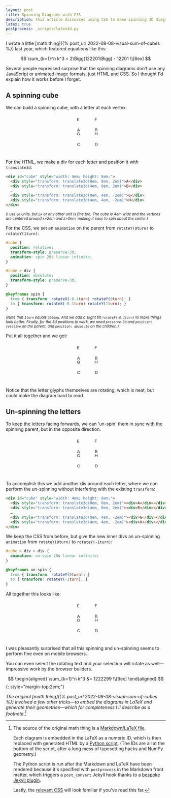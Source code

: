```yaml
---
layout: post
title: Spinning Diagrams with CSS
description: This article discusses using CSS to make spinning 3D diagrams.
latex: true
postprocess: _scripts/latex3d.py
---
```


I wrote a little [math thing]({% post_url 2022-08-08-visual-sum-of-cubes %}) last year, which featured equations like this:

$$
\sum_{k=1}^n k^3 = 2\Bigg(122201\Bigg) - 12201 \\[6ex]
$$

Several people expressed surprise that the spinning diagrams don't use any JavaScript or animated image formats, just HTML and CSS. So I thought I'd explain how it works before I forget.

## A spinning cube

We can build a spinning cube, with a letter at each vertex.

<style>
.cube1 {
  position: relative;
  transform-style: preserve-3d;
  animation: spin 20s linear infinite;

  margin: 2em auto 0em;
}

.cube1 > div {
  position: absolute;
}

@keyframes spin {
  from { transform: rotateX(-0.1turn) rotateY(0turn); }
  to { transform: rotateX(-0.1turn) rotateY(1turn); }
}
</style>
<div class="cube1" style="width: 4em; height: 8em;">
  <div style="transform: translate3d(0em, 0em, 2em)">A</div>
  <div style="transform: translate3d(4em, 0em, 2em)">B</div>
  <div style="transform: translate3d(0em, 4em, 2em)">C</div>
  <div style="transform: translate3d(4em, 4em, 2em)">D</div>
  <div style="transform: translate3d(0em, 0em, -2em)">E</div>
  <div style="transform: translate3d(4em, 0em, -2em)">F</div>
  <div style="transform: translate3d(0em, 4em, -2em)">G</div>
  <div style="transform: translate3d(4em, 4em, -2em)">H</div>
</div>

For the HTML, we make a div for each letter and position it with `translate3d`:

```html
<div id="cube" style="width: 4em; height: 8em;">
  <div style="transform: translate3d(0em, 0em, 2em)">A</div>
  <div style="transform: translate3d(4em, 0em, 2em)">B</div>
  …
  <div style="transform: translate3d(0em, 4em, -2em)">G</div>
  <div style="transform: translate3d(4em, 4em, -2em)">H</div>
</div>
```
<small>*(I use `em` units, but `px` or any other unit is fine too. The cube is 4em wide and the vertices are centered around x=2em and z=0em, making it easy to spin about the center.)*</small>

For the CSS, we set an `animation` on the parent from `rotateY(0turn)` to `rotateY(1turn)`:

```css
#cube {
  position: relative;
  transform-style: preserve-3d;
  animation: spin 20s linear infinite;
}

#cube > div {
  position: absolute;
  transform-style: preserve-3d;
}

@keyframes spin {
  from { transform: rotateX(-0.1turn) rotateY(0turn); }
  to { transform: rotateX(-0.1turn) rotateY(1turn); }
}
```
<small>*(Note that `1turn` equals `360deg`. And we add a slight tilt `rotateX(-0.1turn)` to make things look better. Finally, for the 3d positions to work, we need `preserve-3d` and `position: relative` on the parent, and `position: absolute` on the children.)*</small>

Put it all together and we get:

<div class="cube1" style="width: 4em; height: 8em;">
  <div style="transform: translate3d(0em, 0em, 2em)">A</div>
  <div style="transform: translate3d(4em, 0em, 2em)">B</div>
  <div style="transform: translate3d(0em, 4em, 2em)">C</div>
  <div style="transform: translate3d(4em, 4em, 2em)">D</div>
  <div style="transform: translate3d(0em, 0em, -2em)">E</div>
  <div style="transform: translate3d(4em, 0em, -2em)">F</div>
  <div style="transform: translate3d(0em, 4em, -2em)">G</div>
  <div style="transform: translate3d(4em, 4em, -2em)">H</div>
</div>

Notice that the letter glyphs themselves are rotating, which is neat, but could make the diagram hard to read.

## Un-spinning the letters

To keep the letters facing forwards, we can 'un-spin' them in sync with the spinning parent, but in the opposite direction.

<style>
.cube2 {
  position: relative;
  transform-style: preserve-3d;
  animation: spin 20s linear infinite;

  margin: 2em auto 0em;
}

.cube2 > div {
  position: absolute;
  transform-style: preserve-3d;
}

.cube2 > div > div {
  animation: un-spin 20s linear infinite;
}

@keyframes un-spin {
  from { transform: rotateY(0turn); }
  to { transform: rotateY(-1turn); }
}
</style>
<div class="cube2" style="width: 4em; height: 8em;">
  <div style="transform: translate3d(0em, 0em, 2em)"><div>A</div></div>
  <div style="transform: translate3d(4em, 0em, 2em)"><div>B</div></div>
  <div style="transform: translate3d(0em, 4em, 2em)"><div>C</div></div>
  <div style="transform: translate3d(4em, 4em, 2em)"><div>D</div></div>
  <div style="transform: translate3d(0em, 0em, -2em)"><div>E</div></div>
  <div style="transform: translate3d(4em, 0em, -2em)"><div>F</div></div>
  <div style="transform: translate3d(0em, 4em, -2em)"><div>G</div></div>
  <div style="transform: translate3d(4em, 4em, -2em)"><div>H</div></div>
</div>

To accomplish this we add another div around each letter, where we can perform the un-spinning without interfering with the existing `transform`:

```html
<div id="cube" style="width: 4em; height: 8em;">
  <div style="transform: translate3d(0em, 0em, 2em)"><div>A</div></div>
  <div style="transform: translate3d(4em, 0em, 2em)"><div>B</div></div>
  …
  <div style="transform: translate3d(0em, 4em, -2em)"><div>G</div></div>
  <div style="transform: translate3d(4em, 4em, -2em)"><div>H</div></div>
</div>
```

We keep the CSS from before, but give the new inner divs an un-spinning `animation` from `rotateY(0turn)` to `rotateY(-1turn)`:

```css
#cube > div > div {
  animation: un-spin 20s linear infinite;
}

@keyframes un-spin {
  from { transform: rotateY(0turn); }
  to { transform: rotateY(-1turn); }
}
```

All together this looks like:

<div class="cube2" style="width: 4em; height: 8em;">
  <div style="transform: translate3d(0em, 0em, 2em)"><div>A</div></div>
  <div style="transform: translate3d(4em, 0em, 2em)"><div>B</div></div>
  <div style="transform: translate3d(0em, 4em, 2em)"><div>C</div></div>
  <div style="transform: translate3d(4em, 4em, 2em)"><div>D</div></div>
  <div style="transform: translate3d(0em, 0em, -2em)"><div>E</div></div>
  <div style="transform: translate3d(4em, 0em, -2em)"><div>F</div></div>
  <div style="transform: translate3d(0em, 4em, -2em)"><div>G</div></div>
  <div style="transform: translate3d(4em, 4em, -2em)"><div>H</div></div>
</div>

I was pleasantly surprised that all this spinning and un-spinning seems to perform fine even on mobile browsers.

You can even select the rotating text and your selection will rotate as well—impressive work by the browser builders.

$$
\begin{aligned}
\sum_{k=1}^n k^3
&= 1222299 \\[6ex]
\end{aligned}
$$
{: style="margin-top:2em;"}

*The original [math thing]({% post_url 2022-08-08-visual-sum-of-cubes %}) involved a few other tricks—to embed the diagrams in LaTeX and generate their geometries—which for completeness I'll describe as a footnote.[^et-cetera]*

[^et-cetera]:
    The source of the original math thing is a [Markdown/LaTeX file](https://github.com/hrldcpr/poole/blob/master/_posts/2022-08-08-visual-sum-of-cubes.md?plain=1).

    Each diagram is embedded in the LaTeX as a numeric ID, which is then replaced with generated HTML by a [Python script](https://github.com/hrldcpr/poole/blob/master/_scripts/latex3d.py). (The IDs are all at the bottom of the script, after a long mess of typesetting hacks and NumPy geometry.)

    The Python script is run after the Markdown and LaTeX have been rendered because it's specified with `postprocess` in the Markdown front matter, which triggers a `post_convert` Jekyll hook thanks to a [bespoke Jekyll plugin](https://github.com/hrldcpr/poole/blob/master/_plugins/postprocess.rb).

    Lastly, the [relevant CSS](https://github.com/hrldcpr/poole/blob/master/_sass/_latex3d.scss) will look familiar if you've read this far.
